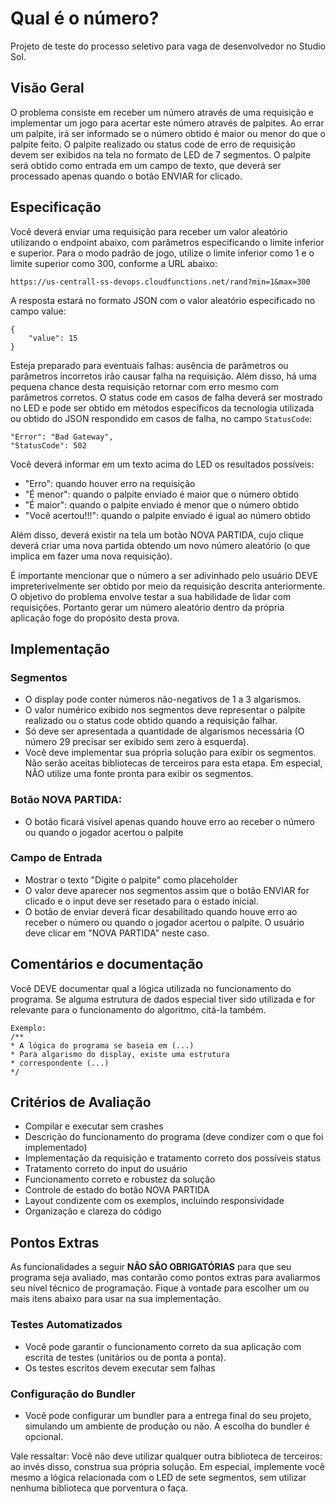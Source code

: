 # Qual é o número?
Projeto de teste do processo seletivo para vaga de desenvolvedor no Studio Sol.

## Visão Geral

O problema consiste em receber um número através de uma requisição e implementar um jogo para acertar este número através de palpites. Ao errar um palpite, irá ser informado se o número obtido é maior ou menor do que o palpite feito. O palpite realizado ou status code de erro de requisição devem ser exibidos na tela no formato de LED de 7 segmentos. O palpite será obtido como entrada em um campo de texto, que deverá ser processado apenas quando o botão ENVIAR for clicado.

## Especificação

Você deverá enviar uma requisição para receber um valor aleatório utilizando o
endpoint abaixo, com parâmetros especificando o limite inferior e superior. Para o modo padrão de jogo, utilize o limite inferior como 1 e o limite superior como 300, conforme a URL abaixo:

```
https://us-centrall-ss-devops.cloudfunctions.net/rand?min=1&max=300
```
A resposta estará no formato JSON com o valor aleatório especificado no campo
value:
```
{
    "value": 15
}
```

Esteja preparado para eventuais falhas: ausência de parâmetros ou parâmetros
incorretos irão causar falha na requisição. Além disso, há uma pequena chance desta requisição retornar com erro mesmo com parâmetros corretos. O status code em casos de falha deverá ser mostrado no LED e pode ser obtido em métodos específicos da tecnologia utilizada ou obtido do JSON respondido em casos de falha, no campo `StatusCode`:

```
"Error": "Bad Gateway",
"StatusCode": 502
```

Você deverá informar em um texto acima do LED os resultados possíveis:

- "Erro": quando houver erro na requisição
- "É menor": quando o palpite enviado é maior que o número obtido
- "É maior": quando o palpite enviado é menor que o número obtido
- "Você acertou!!!": quando o palpite enviado é igual ao número obtido

Além disso, deverá existir na tela um botão NOVA PARTIDA, cujo clique deverá criar uma nova partida obtendo um novo número aleatório (o que implica em fazer uma nova requisição).

É importante mencionar que o número a ser adivinhado pelo usuário DEVE impreterivelmente ser obtido por meio da requisição descrita anteriormente. O objetivo do problema envolve testar a sua habilidade de lidar com requisições. Portanto gerar um número aleatório dentro da própria aplicação foge do propósito desta prova.

## Implementação

### Segmentos

- O display pode conter números não-negativos de 1 a 3 algarismos.
- O valor numérico exibido nos segmentos deve representar o palpite realizado ou
o status code obtido quando a requisição falhar.
- Só deve ser apresentada a quantidade de algarismos necessária (O número 29
precisar ser exibido sem zero à esquerda).
- Você deve implementar sua própria solução para exibir os segmentos. Não
serão aceitas bibliotecas de terceiros para esta etapa. Em especial, NÃO utilize
uma fonte pronta para exibir os segmentos.

### Botão NOVA PARTIDA:

- O botão ficará visível apenas quando houve erro ao receber o número ou quando
o jogador acertou o palpite

### Campo de Entrada

- Mostrar o texto "Digite o palpite" como placeholder
- O valor deve aparecer nos segmentos assim que o botão ENVIAR for clicado e o
input deve ser resetado para o estado inicial.
- O botão de enviar deverá ficar desabilitado quando houve erro ao receber o
número ou quando o jogador acertou o palpite. O usuário deve clicar em "NOVA
PARTIDA" neste caso.

## Comentários e documentação

Você DEVE documentar qual a lógica utilizada no funcionamento do programa. Se alguma estrutura de dados especial tiver sido utilizada e for relevante para o funcionamento do algoritmo, citá-la também.

```
Exemplo:
/**
* A lógica do programa se baseia em (...)
* Para algarismo do display, existe uma estrutura
* correspondente (...)
*/
```

## Critérios de Avaliação

- Compilar e executar sem crashes
- Descrição do funcionamento do programa (deve condizer com o que foi implementado)
- Implementação da requisição e tratamento correto dos possíveis status
- Tratamento correto do input do usuário
- Funcionamento correto e robustez da solução
- Controle de estado do botão NOVA PARTIDA
- Layout condizente com os exemplos, incluindo responsividade
- Organização e clareza do código

## Pontos Extras

As funcionalidades a seguir **NÃO SÃO OBRIGATÓRIAS** para que seu programa seja
avaliado, mas contarão como pontos extras para avaliarmos seu nível técnico de programação. Fique à vontade para escolher um ou mais itens abaixo para usar na sua implementação.

### Testes Automatizados

- Você pode garantir o funcionamento correto da sua aplicação com escrita de
testes (unitários ou de ponta a ponta).
- Os testes escritos devem executar sem falhas

### Configuração do Bundler

- Você pode configurar um bundler para a entrega final do seu projeto, simulando
um ambiente de produção ou não. A escolha do bundler é opcional.

Vale ressaltar: Você não deve utilizar qualquer outra biblioteca de terceiros: ao invés disso, construa sua própria solução. Em especial, implemente você mesmo a lógica relacionada com o LED de sete segmentos, sem utilizar nenhuma biblioteca que porventura o faça.
